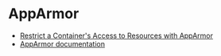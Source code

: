 # AppArmor

* [Restrict a Container's Access to Resources with AppArmor](https://kubernetes.io/docs/tutorials/security/apparmor/)
* [AppArmor documentation](https://gitlab.com/apparmor/apparmor/-/wikis/Documentation)
